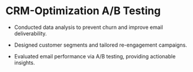 # CRM-Optimization A/B Testing

* Conducted data analysis to prevent churn and improve email deliverability.

* Designed customer segments and tailored re-engagement campaigns.

* Evaluated email performance via A/B testing, providing actionable insights.
